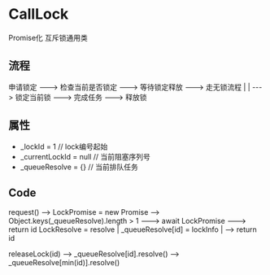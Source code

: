 # CallLock

Promise化 互斥锁通用类

## 流程

申请锁定 ---> 检查当前是否锁定 ---> 等待锁定释放 ---> 走无锁流程
                    |
                    |
                     ---> 锁定当前锁 ---> 完成任务 ---> 释放锁

## 属性

- _lockId = 1 // lock编号起始
- _currentLockId = null // 当前阻塞序列号
- _queueResolve = {} // 当前排队任务


## Code

request() --> LockPromise = new Promise --> Object.keys(_queueResolve).length > 1 ---> await LockPromise ---> return id
                LockResolve = resolve                       |
                _queueResolve[id] = lockInfo                |
                                                            --> return id

releaseLock(id) -->  _queueResolve[id].resolve() -->  _queueResolve[min(id)].resolve()
